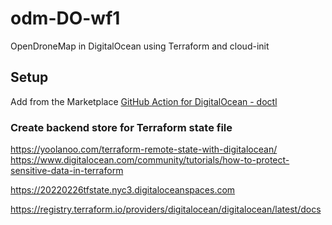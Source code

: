 # odm-DO-wf1
OpenDroneMap in DigitalOcean using Terraform and cloud-init

## Setup

Add from the Marketplace [GitHub Action for DigitalOcean - doctl](https://github.com/marketplace/actions/github-action-for-digitalocean-doctl)

### Create backend store for Terraform state file

https://yoolanoo.com/terraform-remote-state-with-digitalocean/
https://www.digitalocean.com/community/tutorials/how-to-protect-sensitive-data-in-terraform

https://20220226tfstate.nyc3.digitaloceanspaces.com

https://registry.terraform.io/providers/digitalocean/digitalocean/latest/docs